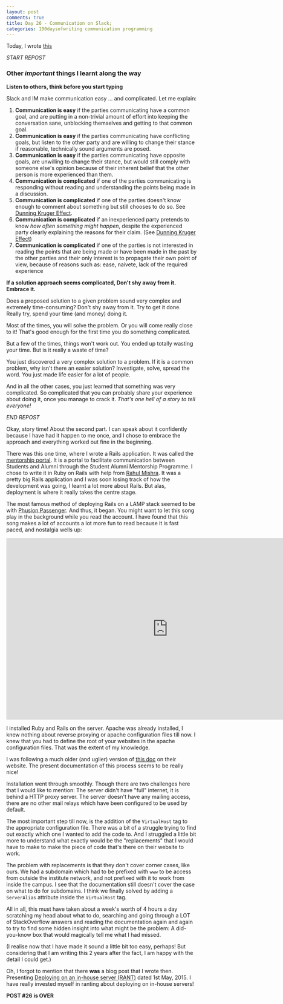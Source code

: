 ```yaml
---
layout: post
comments: true
title: Day 26 - Communication on Slack;
categories: 100daysofwriting communication programming
---
```


Today, I wrote
[this](https://wiki.metakgp.org/w/User:Icyflame/Unsolicited_advice_to_future_maintainers)

_START REPOST_

### Other *important* things I learnt along the way

**Listen to others, think before you start typing**

Slack and IM make communication easy ... and complicated. Let me explain:

1.  **Communication is easy** if the parties communicating have a common goal,
    and are putting in a non-trivial amount of effort into keeping the
    conversation sane, unblocking themselves and getting to that common goal.
2.  **Communication is easy** if the parties communicating have conflicting
    goals, but listen to the other party and are willing to change their stance
    if reasonable, technically sound arguments are posed.
3.  **Communication is easy** if the parties communicating have opposite goals,
    are unwilling to change their stance, but would still comply with someone
    else's opinion because of their inherent belief that the other person is
    more experienced than them.
4.  **Communication is complicated** if one of the parties communicating is
    responding without reading and understanding the points being made in a
    discussion.
5.  **Communication is complicated** if one of the parties doesn't know enough
    to comment about something but still chooses to do so. See [Dunning Kruger
    Effect].
6.  **Communication is complicated** if an inexperienced party pretends to know
    *how often something might happen*, despite the experienced party clearly
    explaining the reasons for their claim. (See [Dunning Kruger Effect])
7.  **Communication is complicated** if one of the parties is not interested in
    reading the points that are being made or have been made in the past by the
    other parties and their only interest is to propagate their own point of
    view, because of reasons such as: ease, naivete, lack of the required
    experience

**If a solution approach seems complicated, Don't shy away from it. Embrace
it.**

Does a proposed solution to a given problem sound very complex and extremely
time-consuming? Don't shy away from it. Try to get it done. Really try, spend
your time (and money) doing it.

Most of the times, you will solve the problem. Or you will come really close to
it! That's good enough for the first time you do something complicated.

But a few of the times, things won't work out. You ended up totally wasting your
time. But is it really a waste of time?

You just discovered a very complex solution to a problem. If it is a common
problem, why isn't there an easier solution? Investigate, solve, spread the
word. You just made life easier for a lot of people.

And in all the other cases, you just learned that something was very
complicated. So complicated that you can probably share your experience about
doing it, once you manage to crack it. *That's one hell of a story to tell
everyone!*

_END REPOST_

Okay, story time! About the second part. I can speak about it confidently
because I have had it happen to me once, and I chose to embrace the approach and
everything worked out fine in the beginning.

There was this one time, where I wrote a Rails application. It was called the
[mentorship portal](https://github.com/icyflame/mentorship-rails). It is a
portal to facilitate communication between Students and Alumni through the
Student Alumni Mentorship Programme. I chose to write it in Ruby on Rails with
help from [Rahul Mishra](https://github.com/light94). It was a pretty big Rails
application and I was soon losing track of how the development was going, I
learnt a lot more about Rails. But alas, deployment is where it really takes the
centre stage.

The most famous method of deploying Rails on a LAMP stack seemed to be with
[Phusion Passenger](https://www.phusionpassenger.com/). And thus, it began. You
might want to let this song play in the background while you read the account. I
have found that this song makes a lot of accounts a lot more fun to read because
it is fast paced, and nostalgia wells up:

<iframe width="854" height="480" src="https://www.youtube.com/embed/uGz6fQYskjY"
frameborder="0" allowfullscreen></iframe>

I installed Ruby and Rails on the server. Apache was already installed, I knew
nothing about reverse proxying or apache configuration files till now. I knew
that you had to define the root of your websites in the apache configuration
files. That was the extent of my knowledge.

I was following a much older (and uglier) version of [this
doc](https://www.phusionpassenger.com/library/walkthroughs/deploy/ruby/ownserver/apache/oss/install_language_runtime.html)
on their website. The present documentation of this process seems to be really
nice!

Installation went through smoothly. Though there are two challenges here that I
would like to mention: The server didn't have "full" internet, it is behind a
HTTP proxy server. The server doesn't have any mailing access, there are no
other mail relays which have been configured to be used by default.

The most important step till now, is the addition of the `VirtualHost` tag to
the appropriate configuration file. There was a bit of a struggle trying to find
out exactly which one I wanted to add the code to. And I struggled a little bit
more to understand what exactly would be the "replacements" that I would have to
make to make the piece of code that's there on their website to work.

The problem with replacements is that they don't cover corner cases, like ours.
We had a subdomain which had to be prefixed with `www` to be access from outside
the institute network, and not prefixed with it to work from inside the campus.
I see that the documentation still doesn't cover the case on what to do for
subdomains. I think we finally solved by adding a `ServerAlias` attribute inside
the `VirtualHost` tag.

All in all, this must have taken about a week's worth of 4 hours a day
scratching my head about what to do, searching and going through a LOT of
StackOverflow answers and reading the documentation again and again to try to
find some hidden insight into what might be the problem: A did-you-know box that
would magically tell me what I had missed.

(I realise now that I have made it sound a little bit too easy, perhaps! But
considering that I am writing this 2 years after the fact, I am happy with the
detail I could get.)

Oh, I forgot to mention that there **was** a blog post that I wrote then.
Presenting [Deploying on an in-house server
(RANT)](https://icyflame.github.io/blog/web-development/2015/05/01/deploying-on-an-inhouse-server/)
dated 1st May, 2015. I have really invested myself in ranting about deploying on
in-house servers!

**POST #26 is OVER**

  [Dunning Kruger Effect]:
  https://github.com/icyflame/awesome-social-science#dunning-kruger-effect-dke


